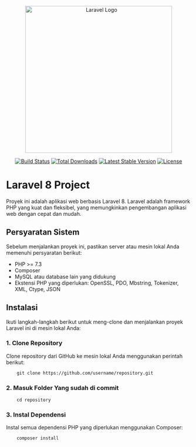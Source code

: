 <p align="center">
    <a href="https://laravel.com" target="_blank">
        <img src="https://raw.githubusercontent.com/laravel/art/master/logo-lockup/5%20SVG/2%20CMYK/1%20Full%20Color/laravel-logolockup-cmyk-red.svg" width="400" alt="Laravel Logo">
    </a>
</p>

<p align="center">
    <a href="https://travis-ci.org/laravel/framework"><img src="https://travis-ci.org/laravel/framework.svg" alt="Build Status"></a>
    <a href="https://packagist.org/packages/laravel/framework"><img src="https://img.shields.io/packagist/dt/laravel/framework" alt="Total Downloads"></a>
    <a href="https://packagist.org/packages/laravel/framework"><img src="https://img.shields.io/packagist/v/laravel/framework" alt="Latest Stable Version"></a>
    <a href="https://packagist.org/packages/laravel/framework"><img src="https://img.shields.io/packagist/l/laravel/framework" alt="License"></a>
</p>

# Laravel 8 Project

Proyek ini adalah aplikasi web berbasis Laravel 8. Laravel adalah framework PHP yang kuat dan fleksibel, yang memungkinkan pengembangan aplikasi web dengan cepat dan mudah.

## Persyaratan Sistem

Sebelum menjalankan proyek ini, pastikan server atau mesin lokal Anda memenuhi persyaratan berikut:

- PHP >= 7.3
- Composer
- MySQL atau database lain yang didukung
- Ekstensi PHP yang diperlukan: OpenSSL, PDO, Mbstring, Tokenizer, XML, Ctype, JSON

## Instalasi

Ikuti langkah-langkah berikut untuk meng-clone dan menjalankan proyek Laravel ini di mesin lokal Anda:

### 1. Clone Repository

Clone repository dari GitHub ke mesin lokal Anda menggunakan perintah berikut:

        git clone https://github.com/username/repository.git
### 2. Masuk Folder Yang sudah di commit
        cd repository
### 3. Instal Dependensi
Instal semua dependensi PHP yang diperlukan menggunakan Composer:

        composer install
